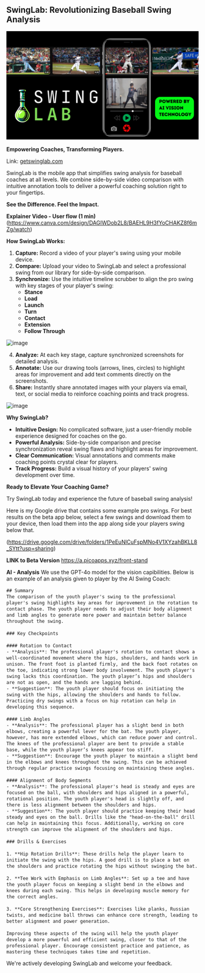 ## SwingLab: Revolutionizing Baseball Swing Analysis

![image](https://github.com/mattrob333/txt-files/blob/main/ProSwingSync%20The%20Instant%20Swing%20Coach%20(15).png?raw=true)


**Empowering Coaches, Transforming Players.** 

Link: [getswinglab.com](https://www.getswinglab.com/)

SwingLab is the mobile app that simplifies swing analysis for baseball coaches at all levels.  We combine side-by-side video comparison with intuitive annotation tools to deliver a powerful coaching solution right to your fingertips.
<br>


**See the Difference.  Feel the Impact.**

**Explainer Video - User flow (1 min)**
(https://www.canva.com/design/DAGIWDob2L8/BAEHL9H3fYoCHAKZ8f6mZg/watch)
<br>




**How SwingLab Works:**

1. **Capture:**  Record a video of your player's swing using your mobile device. 
2. **Compare:** Upload your video to SwingLab and select a professional swing from our library for side-by-side comparison.
3. **Synchronize:** Use the intuitive timeline scrubber to align the pro swing with key stages of your player's swing:
    * **Stance**
    * **Load**
    * **Launch**
    * **Turn**
    * **Contact**
    * **Extension**
    * **Follow Through**
  
![image](https://github.com/mattrob333/Projects_Expanded/assets/31228129/c79b5c8c-b5f4-4a05-8f20-bea78c8e6ae6)

4. **Analyze:** At each key stage, capture synchronized screenshots for detailed analysis. 
5. **Annotate:**  Use our drawing tools (arrows, lines, circles) to highlight areas for improvement and add text comments directly on the screenshots.
6. **Share:**  Instantly share annotated images with your players via email, text, or social media to reinforce coaching points and track progress.

![image](https://github.com/mattrob333/Projects_Expanded/assets/31228129/e818c6e5-b9c1-4a27-be8c-217343bd758a)

**Why SwingLab?**

* **Intuitive Design:** No complicated software, just a user-friendly mobile experience designed for coaches on the go.
* **Powerful Analysis:** Side-by-side comparison and precise synchronization reveal swing flaws and highlight areas for improvement. 
* **Clear Communication:** Visual annotations and comments make coaching points crystal clear for players.
* **Track Progress:**  Build a visual history of your players' swing development over time. 

**Ready to Elevate Your Coaching Game?**

Try SwingLab today and experience the future of baseball swing analysis!

Here is my Google drive that contains some example pro swings. For best results on the beta app below, select a few swings and download them to your device, then load them into the app along side your players swing below that. 

(https://drive.google.com/drive/folders/1PeEuNlCuFspMNo4V1XYzahBKLL8_SYtt?usp=sharing)


**LINK to Beta Version**
https://a.picoapps.xyz/front-stand

**AI - Analysis**
We use the GPT-4o model for the vision capibilities. Below is an example of an analysis given to player by the AI Swing Coach:

```
## Summary
The comparison of the youth player's swing to the professional player's swing highlights key areas for improvement in the rotation to contact phase. The youth player needs to adjust their body alignment and limb angles to generate more power and maintain better balance throughout the swing.

### Key Checkpoints

#### Rotation to Contact
- **Analysis**: The professional player's rotation to contact shows a well-coordinated movement where the hips, shoulders, and hands work in unison. The front foot is planted firmly, and the back foot rotates on the toe, indicating strong lower body involvement. The youth player's swing lacks this coordination. The youth player’s hips and shoulders are not as open, and the hands are lagging behind.
- **Suggestion**: The youth player should focus on initiating the swing with the hips, allowing the shoulders and hands to follow. Practicing dry swings with a focus on hip rotation can help in developing this sequence.

#### Limb Angles
- **Analysis**: The professional player has a slight bend in both elbows, creating a powerful lever for the bat. The youth player, however, has more extended elbows, which can reduce power and control. The knees of the professional player are bent to provide a stable base, while the youth player’s knees appear too stiff.
- **Suggestion**: Encourage the youth player to maintain a slight bend in the elbows and knees throughout the swing. This can be achieved through regular practice swings focusing on maintaining these angles.

#### Alignment of Body Segments
- **Analysis**: The professional player's head is steady and eyes are focused on the ball, with shoulders and hips aligned in a powerful, rotational position. The youth player's head is slightly off, and there is less alignment between the shoulders and hips.
- **Suggestion**: The youth player should practice keeping their head steady and eyes on the ball. Drills like the "head-on-the-ball" drill can help in maintaining this focus. Additionally, working on core strength can improve the alignment of the shoulders and hips.

### Drills & Exercises

1. **Hip Rotation Drills**: These drills help the player learn to initiate the swing with the hips. A good drill is to place a bat on the shoulders and practice rotating the hips without swinging the bat.
   
2. **Tee Work with Emphasis on Limb Angles**: Set up a tee and have the youth player focus on keeping a slight bend in the elbows and knees during each swing. This helps in developing muscle memory for the correct angles.
   
3. **Core Strengthening Exercises**: Exercises like planks, Russian twists, and medicine ball throws can enhance core strength, leading to better alignment and power generation.

Improving these aspects of the swing will help the youth player develop a more powerful and efficient swing, closer to that of the professional player. Encourage consistent practice and patience, as mastering these techniques takes time and repetition.
```

We're actively developing SwingLab and welcome your feedback.  


